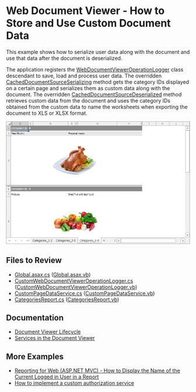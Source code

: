 # Web Document Viewer - How to Store and Use Custom Document Data

This example shows how to serialize user data along with the document and use that data after the document is deserialized.

The application registers the [WebDocumentViewerOperationLogger](https://docs.devexpress.com/XtraReports/DevExpress.XtraReports.Web.WebDocumentViewer.WebDocumentViewerOperationLogger) 
class descendant to save, load and process user data. The overridden [CachedDocumentSourceSerializing](https://docs.devexpress.com/XtraReports/DevExpress.XtraReports.Web.WebDocumentViewer.WebDocumentViewerOperationLogger.---Zf----Sy----) method gets the category IDs displayed on a certain page and serializes them as custom data along with the document. The overridden [CachedDocumentSourceDeserialized](https://docs.devexpress.com/XtraReports/DevExpress.XtraReports.Web.WebDocumentViewer.WebDocumentViewerOperationLogger.--cK-------9--a-) method retrieves custom data from the document and uses the category IDs obtained from the custom data to name the worksheets when exporting the document to XLS or XLSX format.

![](Images/screenshot-export-excel.png)

## Files to Review

- [Global.asax.cs](CS\CustomCachedDocumentSourceSerialization\Global.asax.cs#L10) ([Global.asax.vb](VB\CustomCachedDocumentSourceSerialization\Global.asax.vb#L12))
- [CustomWebDocumentViewerOperationLogger.cs](CS\CustomCachedDocumentSourceSerialization\CustomWebDocumentViewerOperationLogger.cs) ([CustomWebDocumentViewerOperationLogger.vb](VB\CustomCachedDocumentSourceSerialization\CustomWebDocumentViewerOperationLogger.vb))
- [CustomPageDataService.cs](CS\CustomCachedDocumentSourceSerialization\CustomPageDataService.cs) ([CustomPageDataService.vb](VB\CustomCachedDocumentSourceSerialization\CustomPageDataService.vb))
- [CategoriesReport.cs](CS\CustomCachedDocumentSourceSerialization\CategoriesReport.cs) ([CategoriesReport.vb](VB\CustomCachedDocumentSourceSerialization\CategoriesReport.vb))


## Documentation

- [Document Viewer Lifecycle](https://docs.devexpress.com/XtraReports/401587/web-reporting/general-information-on-web-reporting/document-viewer-lifecycle)
- [Services in the Document Viewer](https://docs.devexpress.com/XtraReports/400226/web-reporting/asp-net-mvc-reporting/document-viewer-in-asp-net-mvc-applications/customization/register-services-in-the-document-viewer)

## More Examples

- [Reporting for Web (ASP.NET MVC) - How to Display the Name of the Current Logged in User in a Report](https://github.com/DevExpress-Examples/Reporting_webdocumentviewer-xrpageinfo-with-pageinfousername-display-the-name-of-a-logged-t484189)
- [How to implement a custom authorization service](https://github.com/DevExpress-Examples/Reporting_how-to-implement-a-custom-authorization-service-t488888)